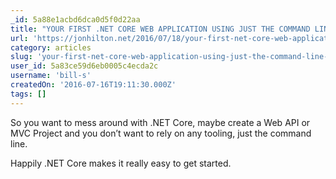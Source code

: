 ```yaml
---
_id: 5a88e1acbd6dca0d5f0d22aa
title: "YOUR FIRST .NET CORE WEB APPLICATION USING JUST THE COMMAND LINE (IN TEN MINUTES OR LESS)"
url: 'https://jonhilton.net/2016/07/18/your-first-net-core-web-application-using-nothing-but-the-command-line/'
category: articles
slug: 'your-first-net-core-web-application-using-just-the-command-line-in-ten-minutes-or-less'
user_id: 5a83ce59d6eb0005c4ecda2c
username: 'bill-s'
createdOn: '2016-07-16T19:11:30.000Z'
tags: []
---
```


So you want to mess around with .NET Core, maybe create a Web API or MVC Project and you don’t want to rely on any tooling, just the command line.

Happily .NET Core makes it really easy to get started.
